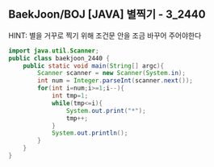 ## BaekJoon/BOJ [JAVA] 별찍기 - 3_2440

HINT: 별을 거꾸로 찍기 위해 조건문 안을 조금 바꾸어 주어야한다

```java
import java.util.Scanner;
public class baekjoon_2440 {
    public static void main(String[] argc){
        Scanner scanner = new Scanner(System.in);
        int num = Integer.parseInt(scanner.next());
        for(int i=num;i>=1;i--){
            int tmp=1;
            while(tmp<=i){
                System.out.print("*");
                tmp++;
            }
            System.out.println();
        }
    }
}
```
